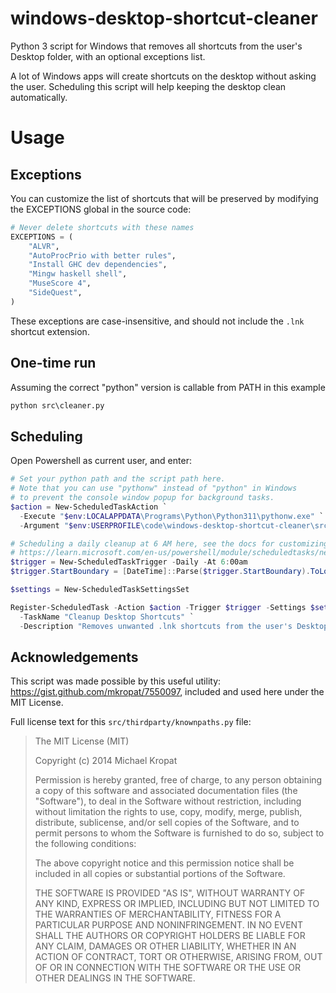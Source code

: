 # windows-desktop-shortcut-cleaner
Python 3 script for Windows that removes all shortcuts from the user's Desktop folder, with an optional exceptions list.

A lot of Windows apps will create shortcuts on the desktop without asking the user. Scheduling this script will help keeping the desktop clean automatically.

# Usage

## Exceptions
You can customize the list of shortcuts that will be preserved by modifying the EXCEPTIONS global in the source code:
```py
# Never delete shortcuts with these names
EXCEPTIONS = (
    "ALVR",
    "AutoProcPrio with better rules",
    "Install GHC dev dependencies",
    "Mingw haskell shell",
    "MuseScore 4",
    "SideQuest",
)
```
These exceptions are case-insensitive, and should not include the `.lnk` shortcut extension.

## One-time run
Assuming the correct "python" version is callable from PATH in this example
```cmd
python src\cleaner.py
```

## Scheduling
Open Powershell as current user, and enter:
```ps1
# Set your python path and the script path here.
# Note that you can use "pythonw" instead of "python" in Windows
# to prevent the console window popup for background tasks.
$action = New-ScheduledTaskAction `
  -Execute "$env:LOCALAPPDATA\Programs\Python\Python311\pythonw.exe" `
  -Argument "$env:USERPROFILE\code\windows-desktop-shortcut-cleaner\src\cleaner.py"

# Scheduling a daily cleanup at 6 AM here, see the docs for customizing:
# https://learn.microsoft.com/en-us/powershell/module/scheduledtasks/new-scheduledtasktrigger
$trigger = New-ScheduledTaskTrigger -Daily -At 6:00am
$trigger.StartBoundary = [DateTime]::Parse($trigger.StartBoundary).ToLocalTime().ToString("s")

$settings = New-ScheduledTaskSettingsSet

Register-ScheduledTask -Action $action -Trigger $trigger -Settings $settings `
  -TaskName "Cleanup Desktop Shortcuts" `
  -Description "Removes unwanted .lnk shortcuts from the user's Desktop folder."
```

## Acknowledgements
This script was made possible by this useful utility: https://gist.github.com/mkropat/7550097,
included and used here under the MIT License.

Full license text for this `src/thirdparty/knownpaths.py` file:
> The MIT License (MIT)
> 
> Copyright (c) 2014 Michael Kropat
> 
> Permission is hereby granted, free of charge, to any person obtaining a copy
> of this software and associated documentation files (the "Software"), to deal
> in the Software without restriction, including without limitation the rights
> to use, copy, modify, merge, publish, distribute, sublicense, and/or sell
> copies of the Software, and to permit persons to whom the Software is
> furnished to do so, subject to the following conditions:
> 
> The above copyright notice and this permission notice shall be included in
> all copies or substantial portions of the Software.
> 
> THE SOFTWARE IS PROVIDED "AS IS", WITHOUT WARRANTY OF ANY KIND, EXPRESS OR
> IMPLIED, INCLUDING BUT NOT LIMITED TO THE WARRANTIES OF MERCHANTABILITY,
> FITNESS FOR A PARTICULAR PURPOSE AND NONINFRINGEMENT. IN NO EVENT SHALL THE
> AUTHORS OR COPYRIGHT HOLDERS BE LIABLE FOR ANY CLAIM, DAMAGES OR OTHER
> LIABILITY, WHETHER IN AN ACTION OF CONTRACT, TORT OR OTHERWISE, ARISING FROM,
> OUT OF OR IN CONNECTION WITH THE SOFTWARE OR THE USE OR OTHER DEALINGS IN
> THE SOFTWARE.
